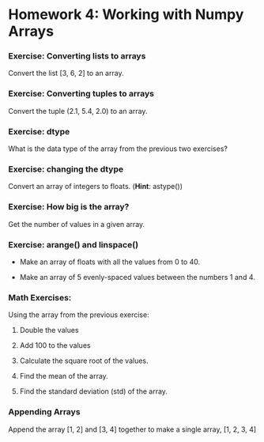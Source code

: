 # Homework 4: Working with Numpy Arrays

### Exercise: Converting lists to arrays

Convert the list [3, 6, 2] to an array.

### Exercise: Converting tuples to arrays

Convert the tuple (2.1, 5.4, 2.0) to an array.

### Exercise: dtype

What is the data type of the array from the previous two exercises?

### Exercise: changing the dtype

Convert an array of integers to floats.  (__Hint__: astype())

### Exercise: How big is the array?

Get the number of values in a given array.

### Exercise: arange() and linspace()

  - Make an array of floats with all the values from 0 to 40.

  - Make an array of 5 evenly-spaced values between the numbers 1 and 4.

### Math Exercises:

Using the array from the previous exercise:

  1. Double the values

  2. Add 100 to the values
  3. Calculate the square root of the values.
  4. Find the mean of the array.
  5. Find the standard deviation (std) of the array.

### Appending Arrays

Append the array [1, 2] and [3, 4] together to make a single array, [1, 2, 3, 4]



